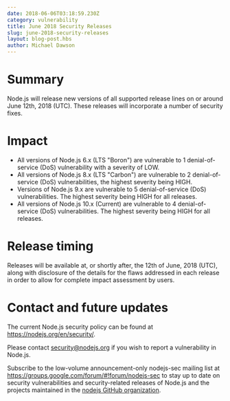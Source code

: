 ```yaml
---
date: 2018-06-06T03:18:59.230Z
category: vulnerability
title: June 2018 Security Releases
slug: june-2018-security-releases
layout: blog-post.hbs
author: Michael Dawson
---
```


# Summary

Node.js will release new versions of all supported release lines on or around June 12th, 2018 (UTC). These releases will incorporate a number of security fixes.

# Impact

* All versions of Node.js 6.x (LTS "Boron") are vulnerable to 1 denial-of-service (DoS) vulnerability with a severity of LOW.
* All versions of Node.js 8.x (LTS "Carbon") are vulnerable to 2 denial-of-service (DoS) vulnerabilities, the highest severity being HIGH.
* Versions of Node.js 9.x are vulnerable to 5 denial-of-service (DoS) vulnerabilities.  The highest severity being HIGH for all releases.
* All versions of Node.js 10.x (Current) are vulnerable to 4 denial-of-service (DoS) vulnerabilities.  The highest severity being HIGH for all releases.

# Release timing

Releases will be available at, or shortly after, the 12th of June, 2018 (UTC), along with disclosure of the details for the flaws addressed in each release in order to allow for complete impact assessment by users.

# Contact and future updates

The current Node.js security policy can be found at https://nodejs.org/en/security/.

Please contact security@nodejs.org if you wish to report a vulnerability in Node.js.

Subscribe to the low-volume announcement-only nodejs-sec mailing list at https://groups.google.com/forum/#!forum/nodejs-sec to stay up to date on security vulnerabilities and security-related releases of Node.js and the projects maintained in the [nodejs GitHub organization](https://github.com/nodejs/).

